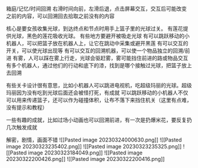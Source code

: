 箱庭/记忆/时间回溯
右滑时间向前，左滑后退，点击屏幕交互，交互后可能改变之前的内容，可以回溯回去拾取之前没有的内容

核心是要女孩收集光球，到达终点和节点时用手上篮子里的光球过关。
有莲花提供光球，黑色的莲花吸收光球。 有些地方要避开被吸走光球
有可以跳跃移动的小机器人，可以把篮子放在机器人上，让它在跳动中采集或避开黑莲
有可以交互的开关，可以使光球出现等
有可以交互的回溯机器，可以使一个物品独立的回溯/前进
有雾，人可以踩在雾上行走，光球会驱赶雾，雾可能挡住前进的路或物品交互
有多个机器人，通过他们的行动和底下的漆，找到是哪个接触过光球，把篮子放上去回溯

有些关卡设计很有意思，比如小机器人可以跳进电视机，吃超级玛丽的光球。超级玛丽因为没有吃到光球后面还会被怪打死，有成就
可以跳跃移动的小机器人不仅可以用来传递篮子，还可以作为碰撞体积，让布不落下来挡住机关（这里有点难，没有提示和教程）

一些有趣的成就，比如过场小动画也可以回溯前进，有一次是扔爆米花，要反复扔几次触发成就

解密，剧情，画面不错
![[Pasted image 20230324000630.png]]
![[Pasted image 20230323235402.png]]
![[Pasted image 20230323235325.png]]
![[Pasted image 20230323184049.png]]
![[Pasted image 20230322200426.png]]
![[Pasted image 20230322200416.png]]